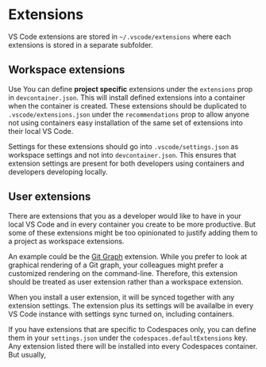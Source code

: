 # Extensions

VS Code extensions are stored in `~/.vscode/extensions` where each extensions is
stored in a separate subfolder.

## Workspace extensions

Use You can define **project specific** extensions under the `extensions` prop
in `devcontainer.json`. This will install defined extensions into a container
when the container is created. These extensions should be duplicated to
`.vscode/extensions.json` under the `recommendations` prop to allow anyone not
using containers easy installation of the same set of extensions into their
local VS Code.

Settings for these extensions should go into `.vscode/settings.json` as
workspace settings and not into `devcontainer.json`. This ensures that extension
settings are present for both developers using containers and developers
developing locally.

## User extensions

There are extensions that you as a developer would like to have in your local VS
Code and in every container you create to be more productive. But some of these
extensions might be too opinionated to justify adding them to a project as
workspace extensions.

An example could be the
[Git Graph](https://marketplace.visualstudio.com/items?itemName=mhutchie.git-graph)
extension. While you prefer to look at graphical rendering of a Git graph, your
colleagues might prefer a customized rendering on the command-line. Therefore,
this extension should be treated as user extension rather than a workspace
extension.

When you install a user extension, it will be synced together with any extension
settings. The extension plus its settings will be availalbe in every VS Code
instance with settings sync turned on, including containers.

If you have extensions that are specific to Codespaces only, you can define them
in your `settings.json` under the `codespaces.defaultExtensions` key. Any
extension listed there will be installed into every Codespaces container. But
usually,
